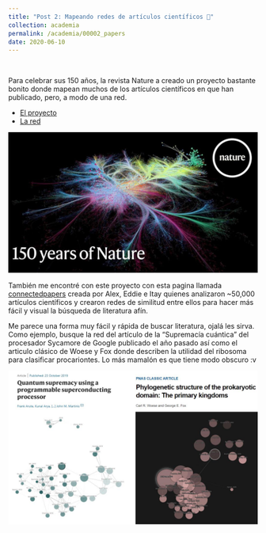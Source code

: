 ```yaml
---
title: "Post 2: Mapeando redes de artículos científicos 📄"
collection: academia
permalink: /academia/00002_papers
date: 2020-06-10
---
```


&nbsp;

Para celebrar sus 150 años, la revista Nature a creado un proyecto bastante bonito donde mapean muchos de los artículos científicos en que han publicado, pero, a modo de una red.  
* [El proyecto]( https://www.youtube.com/watch?v=GW4s58u8PZo)
* [La red](https://www.nature.com/immersive/d41586-019-03165-4/index.html)

![img](/images/academia/00004_1.jpg)

También me encontré con este proyecto con esta pagina llamada [connectedpapers](https://www.connectedpapers.com/) creada por Alex, Eddie e Itay quienes analizaron ~50,000 artículos científicos y crearon redes de similitud entre ellos para hacer más fácil y visual la búsqueda de literatura afín. 

Me parece una forma muy fácil y rápida de buscar literatura, ojalá les sirva.  Como ejemplo, busque la red del artículo de la “Supremacía cuántica” del procesador Sycamore de Google  publicado el año pasado así como el articulo clásico de Woese y Fox donde describen la utilidad  del ribosoma para clasificar procariontes. Lo más mamalón es que tiene modo obscuro :v 

![img](/images/academia/00004_2.jpg)





